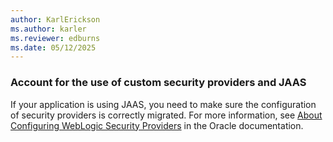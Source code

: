 ```yaml
---
author: KarlErickson
ms.author: karler
ms.reviewer: edburns
ms.date: 05/12/2025
---
```


### Account for the use of custom security providers and JAAS

If your application is using JAAS, you need to make sure the configuration of security providers is correctly migrated. For more information, see [About Configuring WebLogic Security Providers](https://docs.oracle.com/en/middleware/fusion-middleware/weblogic-server/14.1.2/secmg/providers_intro.html) in the Oracle documentation.
